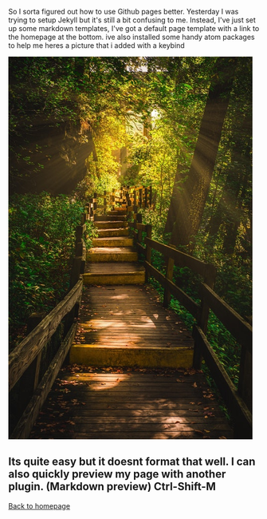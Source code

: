 So I sorta figured out how to use Github pages better. Yesterday I was trying to setup Jekyll but it's still a bit confusing to me. Instead, I've just set up some markdown templates, I've got a default page template with a link to the homepage at the bottom.
ive also installed some handy atom packages to help me
heres a picture that i added with a keybind

![](assets/markdown-img-paste-20171209125729410.png)

Its quite easy but it doesnt format that well.
I can also quickly preview my page with another plugin. (Markdown preview) Ctrl-Shift-M
---
﻿[Back to homepage](/README.md)
